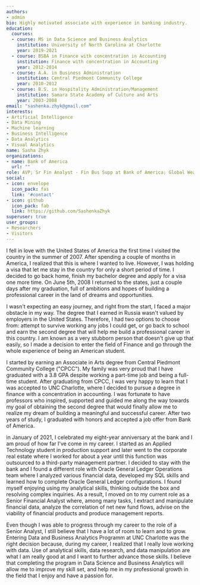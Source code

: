 ```yaml
---
authors:
- admin
bio: Highly motivated associate with experience in banking industry.
education:
  courses:
  - course: MS in Data Science and Business Analytics
    institution: University of North Carolina at Charlotte
    year: 2019-2021
  - course: BSBA in Finance with concentration in Accounting
    institution: Finance with concentration in Accounting
    year: 2012-2014
  - course: A.A. in Business Administration
    institution: Central Piedmont Community College
    year: 2010-2012
  - course: B.S. in Hospitality Administration/Management
    institution: Samara State Academy of Culture and Arts
    year: 2003-2008
email: "sashenka.zhyk@gmail.com"
interests:
- Artificial Intelligence
- Data Mining
- Machine learning
- Business Intelligence
- Data Analytics
- Visual Analytics
name: Sasha Zhyk
organizations:
- name: Bank of America
  url: ""
role: AVP; Sr Fin Analyst - Fin Bus Supp at Bank of America; Global Wealth MGMT Finance
social:
- icon: envelope
  icon_pack: fas
  link: '#contact'
- icon: github
  icon_pack: fab
  link: https://github.com/SashenkaZhyk
superuser: true
user_groups:
- Researchers
- Visitors
---
```


I fell in love with the United States of America the first time I visited the country in the summer of 2007. After spending a couple of months in America, I realized that this is where I wanted to live. However, I was holding a visa that let me stay in the country for only a short period of time. I decided to go back home, finish my bachelor degree and apply for a visa one more time.  On June 5th, 2008 I returned to the states, just a couple days after my graduation, full of ambitions and hopes of building a professional career in the land of dreams and opportunities.

I wasn't expecting an easy journey, and right from the start, I faced a major obstacle in my way. The degree that I earned in Russia wasn't valued by employers in the United States. Therefore, I had two options to choose from: attempt to survive working any jobs I could get, or go back to school and earn the second degree that will help me build a professional career in this country. I am known as a very stubborn person that doesn't give up that easily, so I made a decision to enter the field of Finance and go through the whole experience of being an American student.

I started by earning an Associate in Arts degree from Central Piedmont Community College ("CPCC").  My family was very proud that I have graduated with a 3.8 GPA despite working a part-time job and being a full-time student.  After graduating from CPCC, I was very happy to learn that I was accepted to UNC Charlotte, where I decided to pursue a degree in finance with a concentration in accounting. I was fortunate to have professors who inspired, supported and guided me along the way towards my goal of obtaining the second degree that would finally allow me to realize my dream of building a meaningful and successful career.  After two years of study, I graduated with honors and accepted a job offer from Bank of America.

in January of 2021, I celebrated my eight-year anniversary at the bank and I am proud of how far I've come in my career. I started as an Applied Technology student in production support and later went to the corporate real estate where I worked for about a year until this function was outsourced to a third-party management partner.  I decided to stay with the bank and I found a different role with Oracle General Ledger Operations team where I analyzed various financial data, developed my SQL skills and learned how to complete Oracle General Ledger configurations.  I found myself enjoying using my analytical skills, thinking outside the box and resolving complex inquiries. As a result, I moved on to my current role as a Senior Financial Analyst where, among many tasks, I extract and manipulate financial data, analyze the correlation of net new fund flows, advise on the viability of financial products and produce management reports.

Even though I was able to progress through my career to the role of a Senior Analyst, I still believe that I have a lot of room to learn and to grow. Entering Data and Business Analytics Programm at UNC Charlotte was the right decision because, during my career, I realized that I really love  working with data.  Use of analytical skills, data research, and data manipulation are what I am really good at and I want to further advance those skills. I believe that completing the program in Data Science and Business Analytics will allow me to improve my skill set, and help me in my professional growth in the field that I enjoy and have a passion for.
